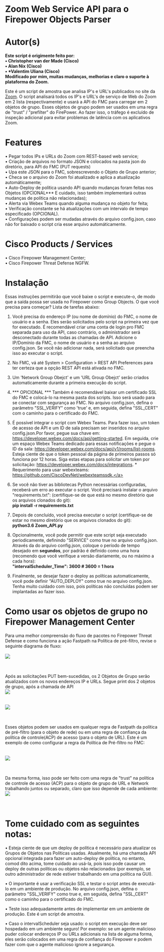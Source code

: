# Zoom Web Service API para o Firepower Objects Parser

# Autor(s)
<b> Este script é origimente feito por:<br>
	• Christopher van der Made (Cisco)<br>
	• Alan Nix (Cisco)<br>
	• *Valentim Uliana (Cisco)<br>
	Modificado por mim, muitas mudanças, melhorias e claro o suporte à plataforma do Zoom.
</b>

Este é um script de amostra que analisa IP's e URL's publicados no site da <a href = "https://support.zoom.us/hc/en-us/articles/201362683-Network-firewall-or-proxy-server-settings-for-Zoom">Zoom</a>. O script analisará todos os IP's e URL's de serviço de Web do Zoom em 2 lista (respectivamente) e usará a API do FMC para carregar em 2 objetos de grupo. Esses objetos de grupo podem ser usados ​​em uma regra de "trust" / "prefilter" do FirePower. Ao fazer isso, o tráfego é excluído de inspeção adicional para evitar problemas de latência com os aplicativos Zoom.

# Features
• Pegar todos IPs e URLs do Zoom com REST-based web service;<br>
• Criação de arquivos no formato JSON e colocados na pasta json do diretório, para API do FMC (PUT requests)<br>
• Upa este JSON para o FMC, sobrescrevendo o Objeto de Grupo anterior;<br>
• Checa se o arquivo do Zoom foi atualizado e aplica a atualização automáticamente;<br>
• Auto-Deploy de política usando API quando mudanças foram feitas nos Objetos (OPCIONAL*** E cuidado, isso também implementará outras mudanças de política não relacionadas);<br>
• Alerta via Webex Teams quando alguma mudança no objeto for feita;<br>
• Verificação constante se há atualizações com um intervalo de tempo especificado (OPCIONAL).<br>
• Configurações podem ser mudadas através do arquivo config.json, caso não for baixado o script cria esse arquivo automáticamente.

# Cisco Products / Services
• Cisco Firepower Management Center;<br>
• Cisco Firepower Threat Defense NGFW.

# Instalação
Essas instruções permitirão que você baixe o script e execute-o, de modo que a saída possa ser usada no Firepower como Group Objects. O que você precisa para começar? Lista de tarefas abaixo:

1. Você precisa do endereço IP (ou nome de domínio) do FMC, o nome de usuário e a senha. Eles serão solicitados pelo script na primeira vez que for executado. É recomendável criar uma conta de login pro FMC separada para uso da API, caso contrário, o administrador será desconectado durante todas as chamadas de API. Adicione o IP/Domínio da FMC, o nome de usuário e a senha ao arquivo config.json. Se você não adicionar nada, será solicitado que preencha isso ao executar o script.

2. No FMC, vá até System > Configuration > REST API Preferences para ter certeza que a opção REST API está ativada no FMC.

3. Um 'Network Group Obejct' e um 'URL Group Obejct' serão criados automaticamente durante a primeira execução do script.

4. *** OPICIONAL *** Também é recomendável baixar um certificado SSL do FMC e colocá-lo na mesma pasta dos scripts. Isso será usado para se conectar com segurança ao FMC. No arquivo config.json, defina o parâmetro "SSL_VERIFY" como 'true' e, em seguida, defina "SSL_CERT" com o caminho para o certificado do FMC.

5. É possível integrar o script com Webex Teams. Para fazer isso, um token de acesso de API e um ID de sala precisam ser inseridos no arquivo config.json.Por favor, pegue sua chave em: <a href="https://developer.webex.com/docs/api/getting-started">https://developer.webex.com/docs/api/getting-started</a>. Em seguida, crie um espaço Webex Teams dedicado para essas notificações e pegue o ID da sala: <a href="https://developer.webex.com/docs/api/v1/rooms/list-rooms">https://developer.webex.com/docs/api/v1/rooms/list-rooms</a>. Esteja ciente de que o token pessoal da página de primeiros passos só funciona por 12 horas. Siga estas etapas para solicitar um token por solicitação: <a href="https://developer.webex.com/docs/integrations">https://developer.webex.com/docs/integrations</a>. * Requerimento para usar webexteams: <a href="https://github.com/CiscoDevNet/webexteamssdk">https://github.com/CiscoDevNet/webexteamssdk.</a>

6. Se você não tiver as bibliotecas Python necessárias configuradas, receberá um erro ao executar o script. Você precisará instalar o arquivo "requirements.txt": (certifique-se de que está no mesmo diretório que os arquivos clonados do git):<br>
<b> pip install -r requirements.txt</b>
	
7. Depois de concluído, você precisa executar o script (certifique-se de estar no mesmo diretório que os arquivos clonados do git):<br>
<b> python3.6 Zoom_API.py </b>
	
8. Opcionalmente, você pode permitir que este script seja executado periodicamente, definindo "SERVICE" como true no arquivo config.json. Através da do arquivo config.json, coloque o período de tempo desejado em <b>segundos</b>, por padrão é definido como uma hora (recomendo que você verifique a versão diariamente, ou no máximo a cada hora):<br>
<b> "intervalScheduler_Time": 3600 # 3600 = 1 hora </b>
	
9. Finalmente, se desejar fazer o deploy as políticas automaticamente, você pode definir "AUTO_DEPLOY" como true no arquivo config.json. Tenha muito cuidado com isso, pois políticas não concluídas podem ser implantadas ao fazer isso.

# Como usar os objetos de grupo no Firepower Management Center

Para uma melhor compreensão do fluxo de pacotes no Firepower Threat Defense e como funciona a ação Fastpath na Política de pré-filtro, revise o seguinte diagrama de fluxo:<br><br>
<img src="screenshots_FMC/packetflowftd.png"><br><br><br>

Após as solicitações PUT bem-sucedidas, os 2 Objetos de Grupo serão atualizados com os novos endereços IP e URLs. Segue print dos 2 objetos de grupo, após a chamada de API <br>
<img src="screenshots_FMC/NETOWORKOBJECT.png"><br><br><br>
<img src="screenshots_FMC/URL_OBJECT.png"><br><br><br>

Esses objetos podem ser usados em qualquer regra de Fastpath da política de pré-filtro (para o objeto de rede) ou em uma regra de confiança da política de controle(ACP) de acesso (para o objeto de URL). Este é um exemplo de como configurar a regra da Política de Pré-filtro no FMC:<br><br><br>
<img src="screenshots_FMC/Prefilter.png"><br><br><br>

Da mesma forma, isso pode ser feito com uma regra de "trust" na política de controle de acesso (ACP) para o objeto de grupo de URL e Network trabalhando juntos ou separado, claro que isso depende de cada ambiente:
<img src="screenshots_FMC/ACP.png"><br><br><br>

# Tome cuidado com as seguintes notas:
• Esteja ciente de que um deploy de política é necessário para atualizar os Grupos de Objetos nas Políticas usadas. Atualmente, há uma chamada API opcional integrada para fazer um auto-deploy de política, no entanto, comod dito acima, tome cuidado ao usá-la, pois isso pode causar um deploy de outras políticas ou objetos não relacionados (por exemplo, se outro administrador de rede estiver trabalhando em uma política na GUI).<br>

• O importante é usar a verificação SSL e testar o script antes de executá-lo em um ambiente de produção. No arquivo config.json, defina o parâmetro "SSL_VERIFY" como true e, em seguida, defina "SSL_CERT" como o caminho para o certificado do FMC. <br>

• Teste isso adequadamente antes de implementar em um ambiente de produção. Este é um script de amostra. <br>

• Caso o intervalScheduler seja usado: o script em execução deve ser hospedado em um ambiente seguro! Por exemplo: se um agente malicioso puder colocar endereços IP ou URLs adicionais na lista de alguma forma, eles serão colocados em uma regra de confiança do Firepower e podem fazer com que o agente malicioso ignore a segurança.








